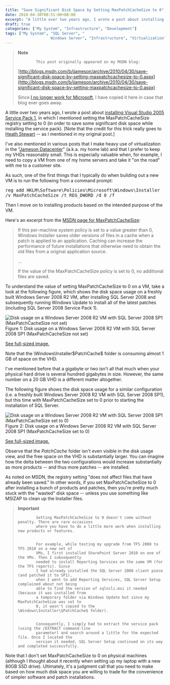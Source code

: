 ```yaml
---
title: "Save Significant Disk Space by Setting MaxPatchCacheSize to 0"
date: 2010-04-30T08:51:00+08:00
excerpt: "A little over two years ago, I wrote a post about installing Visual Studio 2005 Service Pack 1 , in which I mentioned setting the MaxPatchCacheSize registry setting to 0 (in order to save some significant disk space while installing the service pack)..."
draft: true
categories: ["My System", "Infrastructure", "Development"]
tags: ["My System", "SQL Server", "
                    Windows Server", "Infrastructure", "Virtualization", "Visual Studio"]
---
```


> **Note**
> 
>             This post originally appeared on my MSDN blog:  
>   
> 
> 
> [http://blogs.msdn.com/b/jjameson/archive/2010/04/30/save-significant-disk-space-by-setting-maxpatchcachesize-to-0.aspx](http://blogs.msdn.com/b/jjameson/archive/2010/04/30/save-significant-disk-space-by-setting-maxpatchcachesize-to-0.aspx)
> 
> 
> Since [I no longer work for Microsoft](/blog/jjameson/2011/09/02/last-day-with-microsoft), I have copied it here in case that blog                 ever goes away.


A little over two years ago, I wrote a post about [installing Visual Studio 2005 Service Pack 1](/blog/jjameson/2008/02/08/installing-visual-studio-2005-sp1), in which I mentioned setting         the MaxPatchCacheSize registry setting to 0 (in order to save some significant disk         space while installing the service pack). [Note that the credit for this trick really         goes to [Heath Stewart](http://blogs.msdn.com/heaths/) -- as I mentioned         in my original post.]

I've also mentioned in various posts that I make heavy use of virtualization in         the "[Jameson
            Datacenter](/blog/jjameson/2009/09/14/the-jameson-datacenter)" (a.k.a. my home lab) and that I prefer to keep my VHDs reasonably         small. This is especially valuable when, for example, I need to copy a VM from one         of my home servers and take it "on the road" with me to a customer site.

As such, one of the first things that I typically do when building out a new VM         is to run the following from a command prompt:

<kbd>            reg add HKLM\Software\Policies\Microsoft\Windows\Installer /v MaxPatchCacheSize /t REG_DWORD /d 0 /f</kbd>

Then I move on to installing products based on the intended purpose of the VM.

Here's an excerpt from the [MSDN page for MaxPatchCacheSize](http://msdn.microsoft.com/en-us/library/aa369798%28VS.85%29.aspx):


> If this per-machine system policy is set to a value greater than 0, Windows Installer             saves older versions of files in a cache when a patch is applied to an application.             Caching can increase the performance of future installations that otherwise need             to obtain the old files from a original application source.
> 
> ...
> 
> If the value of the MaxPatchCacheSize policy is set to 0, no additional files are             saved.


To understand the value of setting MaxPatchCacheSize to 0 on a VM, take a look at         the following figure, which shows the disk space usage on a freshly built Windows         Server 2008 R2 VM, after installing SQL Server 2008 and subsequently running Windows         Update to install all of the latest patches (including SQL Server 2008 Service Pack         1).

![Disk usage on a Windows Server 2008 R2 VM with SQL Server 2008 SP1 (MaxPatchCacheSize not set)](https://www.technologytoolbox.com/blog/images/www_technologytoolbox_com/blog/jjameson/8/r_Disk%20Usage-WS2008-R2%20(with%20SQL%202008%20SP1).png)
            Figure 1: Disk usage on a Windows Server 2008 R2 VM with SQL Server 2008 SP1 (MaxPatchCacheSize
            not set)

[See full-sized image.](/blog/images/www_technologytoolbox_com/blog/jjameson/8/o_Disk%20Usage-WS2008-R2%20%28with%20SQL%202008%20SP1%29.png)


Note that the \Windows\Installer\$PatchCache$ folder is consuming almost 1 GB of         space on the VHD.

I've mentioned before that a gigabyte or two isn't all that much when your physical         hard drive is several hundred gigabytes in size. However, the same number on a 20         GB VHD is a different matter altogether.

The following figure shows the disk space usage for a similar configuration (i.e.         a freshly built Windows Server 2008 R2 VM with SQL Server 2008 SP1), but this time         with MaxPatchCacheSize set to 0 prior to starting the installation of SQL Server.

![Disk usage on a Windows Server 2008 R2 VM with SQL Server 2008 SP1 (MaxPatchCacheSize set to 0)](https://www.technologytoolbox.com/blog/images/www_technologytoolbox_com/blog/jjameson/8/r_After%20restricting%20MaxPatchCacheSize.png)
            Figure 2: Disk usage on a Windows Server 2008 R2 VM with SQL Server 2008 SP1 (MaxPatchCacheSize
            set to 0)

[See full-sized image.](/blog/images/www_technologytoolbox_com/blog/jjameson/8/o_After%20restricting%20MaxPatchCacheSize.png)


Observe that the $PatchCache$ folder isn't even visible in the disk usage view,         and the free space on the VHD is substantially larger. You can imagine how the delta         between the two configurations would increase substantially as more products --         and thus more patches -- are installed.

As noted on MSDN, the registry setting "does not affect files that have already         been saved." In other words, if you set MaxPatchCacheSize to 0 after installing         a bunch of products and patches, then you're pretty much stuck with the "wasted"         disk space -- unless you use something like MSIZAP to clean up the Installer files.


> **Important**
> 
>             Setting MaxPatchCacheSize to 0 doesn't come without penalty. There are rare occasions
>             where you have to do a little more work when installing new products or features.  
>   
> 
>             For example, while testing my upgrade from TFS 2008 to TFS 2010 on a new set of
>             VMs, I first installed SharePoint Server 2010 on one of the VMs. Then I subsequently
>             needed to install Reporting Services on the same VM (for the TFS reports). Since
>             I had already installed the SQL Server 2008 client piece (and patched it to SP1),
>             when I went to add Reporting Services, SQL Server Setup complained about not being
>             able to find the version of sqlncli.msi it needed (because it was installed from
>             a temporary folder via Windows Update but since my MaxPatchCacheSize was set to
>             0, it wasn't copied to the \Windows\Installer\$PatchCache$ folder).  
>   
> 
>             Consequently, I simply had to extract the service pack (using the /EXTRACT command-line
>             parameter) and search around a little for the expected file. Once I located the
>             version it needed, SQL Server Setup continued on its way and completed successfully.


Note that I don't set MaxPatchCacheSize to 0 on physical machines (although I thought         about it recently when setting up my laptop with a new 80GB SSD drive). Ultimately,         it's a judgment call that you need to make based on how much disk space you are         willing to trade for the convenience of simpler software and patch installations.

